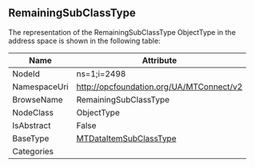 <!-- objecttype -->
## RemainingSubClassType
  
<!-- end of text -->
The representation of the RemainingSubClassType ObjectType in the address space is shown in the following table:  

|Name|Attribute|
|---|---|
|NodeId|ns=1;i=2498|
|NamespaceUri|http://opcfoundation.org/UA/MTConnect/v2|
|BrowseName|RemainingSubClassType|
|NodeClass|ObjectType|
|IsAbstract|False|
|BaseType|[MTDataItemSubClassType](../../ObjectTypes/MTDataItemSubClassType/readme.md)|
|Categories||

